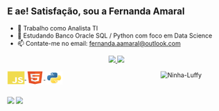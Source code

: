 ## E ae! Satisfação, sou a Fernanda Amaral 


- 🔭 Trabalho como Analista TI
- 🌱 Estudando Banco Oracle SQL / Python com foco em Data Science
- 📫 Contate-me no email: fernanda.aamaral@outlook.com

<div align="center">
  <a href="https://github.com/euninha1">
  <img height="150em" src="https://github-readme-stats.vercel.app/api?username=euninha1&show_icons=true&theme=cobalt&include_all_commits=true&count_private=true"/>
  <img height="150em" src="https://github-readme-stats.vercel.app/api/top-langs/?username=euninha1&layout=compact&langs_count=7&theme=cobalt"/>
</div>
<div style="display: inline_block"><br>
  <img align="center" alt="Ninha-Js" height="30" width="40" src="https://raw.githubusercontent.com/devicons/devicon/master/icons/javascript/javascript-plain.svg">
  <img align="center" alt="Ninha-HTML" height="30" width="40" src="https://raw.githubusercontent.com/devicons/devicon/master/icons/html5/html5-original.svg">
  <img align="center" alt="Ninha-Python" height="30" width="40" src="https://raw.githubusercontent.com/devicons/devicon/master/icons/python/python-original.svg">
  <img align="right" alt="Ninha-Luffy" height="150" width="150"src="https://maratonadesofa.com/wp-content/uploads/2020/10/833f2d51e4197662dd71b99396f72b37.gif">

  
</div>
  
  ##
  
  <div> 
  <a href = "mailto:contatofernanda.amaral00@souunit.com"><img src="https://img.shields.io/badge/-Gmail-%23333?style=for-the-badge&logo=gmail&logoColor=white" target="_blank"></a>
  <a href="https://www.linkedin.com/in/fernanda-amaral-4811b8196/" target="_blank"><img src="https://img.shields.io/badge/-LinkedIn-%230077B5?style=for-the-badge&logo=linkedin&logoColor=white" target="_blank"></a> 
 
 
</div>


  
